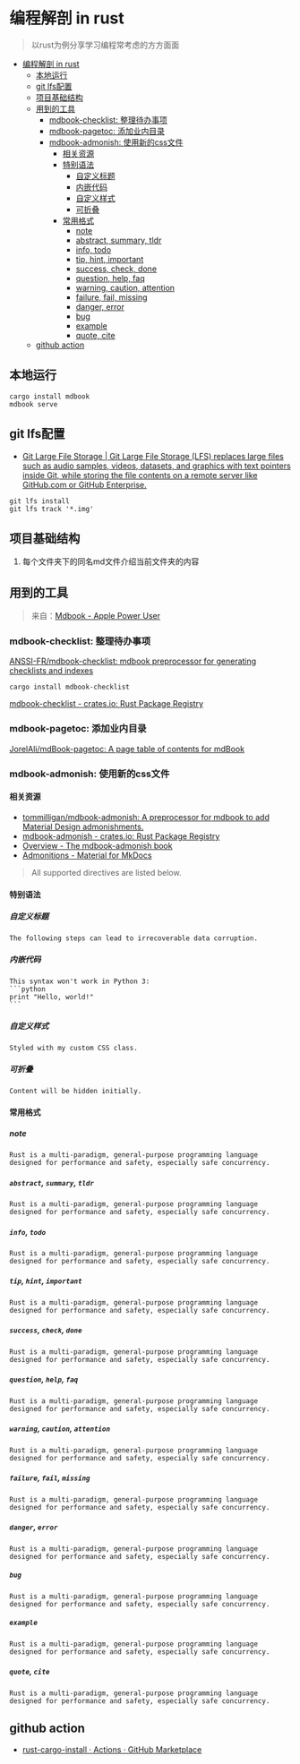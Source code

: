 # 编程解剖 in rust

> 以rust为例分享学习编程常考虑的方方面面
<!--ts-->
* [编程解剖 in rust](#编程解剖-in-rust)
   * [本地运行](#本地运行)
   * [git lfs配置](#git-lfs配置)
   * [项目基础结构](#项目基础结构)
   * [用到的工具](#用到的工具)
      * [mdbook-checklist: 整理待办事项](#mdbook-checklist-整理待办事项)
      * [mdbook-pagetoc: 添加业内目录](#mdbook-pagetoc-添加业内目录)
      * [mdbook-admonish: 使用新的css文件](#mdbook-admonish-使用新的css文件)
         * [相关资源](#相关资源)
         * [特别语法](#特别语法)
            * [自定义标题](#自定义标题)
            * [内嵌代码](#内嵌代码)
            * [自定义样式](#自定义样式)
            * [可折叠](#可折叠)
         * [常用格式](#常用格式)
            * [note](#note)
            * [abstract, summary, tldr](#abstract-summary-tldr)
            * [info, todo](#info-todo)
            * [tip, hint, important](#tip-hint-important)
            * [success, check, done](#success-check-done)
            * [question, help, faq](#question-help-faq)
            * [warning, caution, attention](#warning-caution-attention)
            * [failure, fail, missing](#failure-fail-missing)
            * [danger, error](#danger-error)
            * [bug](#bug)
            * [example](#example)
            * [quote, cite](#quote-cite)
   * [github action](#github-action)

<!-- Created by https://github.com/ekalinin/github-markdown-toc -->
<!-- Added by: kuanhsiaokuo, at: Tue Jun 21 11:23:53 CST 2022 -->

<!--te-->

## 本地运行

```shell
cargo install mdbook
mdbook serve
```

## git lfs配置

- [Git Large File Storage | Git Large File Storage (LFS) replaces large files such as audio samples, videos, datasets, and graphics with text pointers inside Git, while storing the file contents on a remote server like GitHub.com or GitHub Enterprise.](https://git-lfs.github.com/)

```
git lfs install 
git lfs track '*.img'
```

## 项目基础结构

1. 每个文件夹下的同名md文件介绍当前文件夹的内容

## 用到的工具

> 来自：[Mdbook - Apple Power User](https://kuanhsiaokuo.github.io/apple_power_user/app_deepin/mdbook_deepin.html)

### mdbook-checklist: 整理待办事项

[ANSSI-FR/mdbook-checklist: mdbook preprocessor for generating checklists and indexes](https://github.com/ANSSI-FR/mdbook-checklist)

 ```shell
 cargo install mdbook-checklist
 ```

[mdbook-checklist - crates.io: Rust Package Registry](https://crates.io/crates/mdbook-checklist)

### mdbook-pagetoc: 添加业内目录

[JorelAli/mdBook-pagetoc: A page table of contents for mdBook](https://github.com/JorelAli/mdBook-pagetoc)

### mdbook-admonish: 使用新的css文件

#### 相关资源

- [tommilligan/mdbook-admonish: A preprocessor for mdbook to add Material Design admonishments.](https://github.com/tommilligan/mdbook-admonish)
- [mdbook-admonish - crates.io: Rust Package Registry](https://crates.io/crates/mdbook-admonish)
- [Overview - The mdbook-admonish book](https://tommilligan.github.io/mdbook-admonish/)
- [Admonitions - Material for MkDocs](https://squidfunk.github.io/mkdocs-material/reference/admonitions/#usage)

> All supported directives are listed below.

#### 特别语法

##### 自定义标题

```admonish warning title="数据损失"
The following steps can lead to irrecoverable data corruption.
```

##### 内嵌代码

~~~admonish bug title="内嵌代码"
This syntax won't work in Python 3:
```python
print "Hello, world!"
```
~~~

##### 自定义样式

```admonish note class="custom-0 custom-1"
Styled with my custom CSS class.
```

##### 可折叠

```admonish collapsible=true
Content will be hidden initially.
```

#### 常用格式

##### note

```admonish note
Rust is a multi-paradigm, general-purpose programming language designed for performance and safety, especially safe concurrency.
```

##### `abstract`, `summary`, `tldr`

```admonish abstract
Rust is a multi-paradigm, general-purpose programming language designed for performance and safety, especially safe concurrency.
```

##### `info`, `todo`

```admonish info
Rust is a multi-paradigm, general-purpose programming language designed for performance and safety, especially safe concurrency.
```

##### `tip`, `hint`, `important`

```admonish tip
Rust is a multi-paradigm, general-purpose programming language designed for performance and safety, especially safe concurrency.
```

##### `success`, `check`, `done`

```admonish success
Rust is a multi-paradigm, general-purpose programming language designed for performance and safety, especially safe concurrency.
```

##### `question`, `help`, `faq`

```admonish question
Rust is a multi-paradigm, general-purpose programming language designed for performance and safety, especially safe concurrency.
```

##### `warning`, `caution`, `attention`

```admonish warning
Rust is a multi-paradigm, general-purpose programming language designed for performance and safety, especially safe concurrency.
```

##### `failure`, `fail`, `missing`

```admonish failure
Rust is a multi-paradigm, general-purpose programming language designed for performance and safety, especially safe concurrency.
```

##### `danger`, `error`

```admonish danger
Rust is a multi-paradigm, general-purpose programming language designed for performance and safety, especially safe concurrency.
```

##### `bug`

```admonish bug
Rust is a multi-paradigm, general-purpose programming language designed for performance and safety, especially safe concurrency.
```

##### `example`

```admonish example
Rust is a multi-paradigm, general-purpose programming language designed for performance and safety, especially safe concurrency.
```

##### `quote`, `cite`

```admonish quote
Rust is a multi-paradigm, general-purpose programming language designed for performance and safety, especially safe concurrency.
```

## github action

- [rust-cargo-install · Actions · GitHub Marketplace](https://github.com/marketplace/actions/rust-cargo-install) 